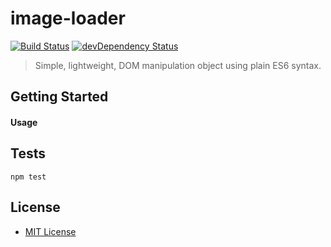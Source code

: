 # image-loader
[![Build Status](https://travis-ci.org/JFusco/image-loader.svg?branch=master)](https://travis-ci.org/JFusco/image-loader)
[![devDependency Status](https://david-dm.org/JFusco/image-loader/dev-status.svg)](https://david-dm.org/JFusco/image-loader#info=devDependencies)

> Simple, lightweight, DOM manipulation object using plain ES6 syntax.

## Getting Started ##

#### Usage

## Tests ##
```
npm test
```

## License ##

 * [MIT License](http://www.opensource.org/licenses/mit-license.php)